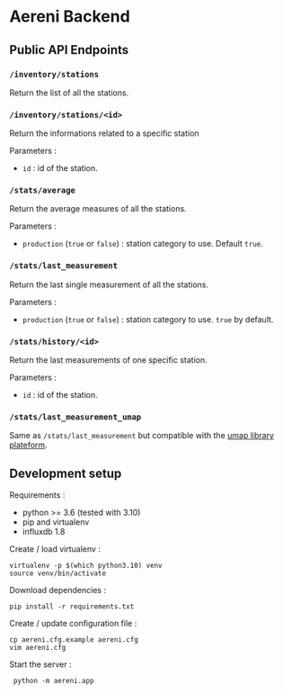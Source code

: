 Aereni Backend
==============

## Public API Endpoints

### `/inventory/stations`

Return the list of all the stations.

### `/inventory/stations/<id>`

Return the informations related to a specific station

Parameters :
- `id` : id of the station.

### `/stats/average`

Return the average measures of all the stations.

Parameters :
- `production` (`true` or `false`) : station category to use. Default `true`.

### `/stats/last_measurement`

Return the last single measurement of all the stations.

Parameters :
- `production` (`true` or `false`) : station category to use. `true` by default.

### `/stats/history/<id>`

Return the last measurements of one specific station.

Parameters :
- `id` : id of the station.

### `/stats/last_measurement_umap`

Same as `/stats/last_measurement` but compatible with the [umap library plateform](https://umap.openstreetmap.fr/fr/).

## Development setup

Requirements :
- python >= 3.6 (tested with 3.10)
- pip and virtualenv
- influxdb 1.8

Create / load virtualenv :

    virtualenv -p $(which python3.10) venv
    source venv/bin/activate

Download dependencies :

    pip install -r requirements.txt

Create / update configuration file :

    cp aereni.cfg.example aereni.cfg
    vim aereni.cfg

Start the server :

     python -m aereni.app

